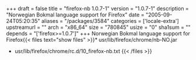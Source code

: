 +++
draft = false
title = "firefox-nb 1.0.7-1"
version = "1.0.7-1"
description = "Norwegian Bokmal language support for Firefox"
date = "2005-09-24T05:20:35"
aliases = "/packages/3584"
categories = ['locale-extra']
upstreamurl = ""
arch = "x86_64"
size = "780845"
usize = "0"
sha1sum = ""
depends = "['firefox>=1.0.7']"
+++
Norwegian Bokmal language support for Firefox{{< files text="show files" >}}* usr/lib/firefox/chrome/nb-NO.jar
* usr/lib/firefox/chrome/rc.d/10_firefox-nb.txt
{{< /files >}}